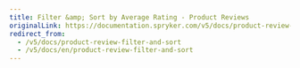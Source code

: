 ```yaml
---
title: Filter &amp; Sort by Average Rating - Product Reviews
originalLink: https://documentation.spryker.com/v5/docs/product-review-filter-and-sort
redirect_from:
  - /v5/docs/product-review-filter-and-sort
  - /v5/docs/en/product-review-filter-and-sort
---
```



